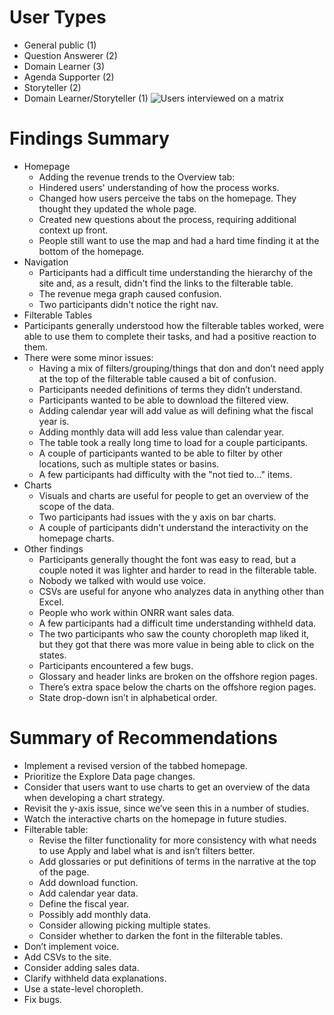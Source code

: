 # User Types
* General public (1)
* Question Answerer (2)
* Domain Learner (3)
* Agenda Supporter (2)
* Storyteller (2)
* Domain Learner/Storyteller (1)
![Users interviewed on a matrix](https://github.com/ONRR/doi-extractives-data/blob/research/research/26_handsomehamster_revenuefilterabletable/RevenueFilterableTableUsers.PNG)

# Findings Summary
* Homepage
  * Adding the revenue trends to the Overview tab:
   * Hindered users' understanding of how the process works.
   * Changed how users perceive the tabs on the homepage. They thought they updated the whole page.
   * Created new questions about the process, requiring additional context up front.
  * People still want to use the map and had a hard time finding it at the bottom of the homepage.
* Navigation
  * Participants had a difficult time understanding the hierarchy of the site and, as a result, didn't find the links to the filterable table.
  * The revenue mega graph caused confusion.
  * Two participants didn't notice the right nav.
* Filterable Tables
 * Participants generally understood how the filterable tables worked, were able to use them to complete their tasks, and had a positive reaction to them.
 * There were some minor issues:
   * Having a mix of filters/grouping/things that don and don’t need apply at the top of the filterable table caused a bit of confusion.
   * Participants needed definitions of terms they didn’t understand.
   * Participants wanted to be able to download the filtered view.
   * Adding calendar year will add value as will defining what the fiscal year is.
   * Adding monthly data will add less value than calendar year.
   * The table took a really long time to load for a couple participants.
   * A couple of participants wanted to be able to filter by other locations, such as multiple states or basins.
   * A few participants had difficulty with the "not tied to..." items.
* Charts
  * Visuals and charts are useful for people to get an overview of the scope of the data.
  * Two participants had issues with the y axis on bar charts.
  * A couple of participants didn't understand the interactivity on the homepage charts.
* Other findings
  * Participants generally thought the font was easy to read, but a couple noted it was lighter and harder to read in the filterable table.
  * Nobody we talked with would use voice.
  * CSVs are useful for anyone who analyzes data in anything other than Excel.
  * People who work within ONRR want sales data.
  * A few participants had a difficult time understanding withheld data.
  * The two participants who saw the county choropleth map liked it, but they got that there was more value in being able to click on the states.
  * Participants encountered a few bugs.
   * Glossary and header links are broken on the offshore region pages.
   * There’s extra space below the charts on the offshore region pages.
   * State drop-down isn’t in alphabetical order.

# Summary of Recommendations
* Implement a revised version of the tabbed homepage.
* Prioritize the Explore Data page changes.
* Consider that users want to use charts to get an overview of the data when developing a chart strategy.
* Revisit the y-axis issue, since we’ve seen this in a number of studies.
* Watch the interactive charts on the homepage in future studies.
* Filterable table:
  * Revise the filter functionality for more consistency with what needs to use Apply and label what is and isn’t filters better.
  * Add glossaries or put definitions of terms in the narrative at the top of the page.
  * Add download function.
  * Add calendar year data.
  * Define the fiscal year.
  * Possibly add monthly data.
  * Consider allowing picking multiple states.
  * Consider whether to darken the font in the filterable tables.
* Don’t implement voice.
* Add CSVs to the site.
* Consider adding sales data.
* Clarify withheld data explanations.
* Use a state-level choropleth.
* Fix bugs.



